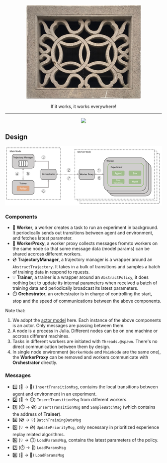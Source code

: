 <div align="center">
<a href="https://en.wikipedia.org/wiki/Chinese_garden"> <img src="./docs/imgs/window.jpg" height="300px"> </a>
<p> If it works, it works everywhere!</p>
</div>

<hr>
<p align="center">
  <a href="https://travis-ci.com/JuliaReinforcementLearning/DistributedReinforcementLearning.jl">
  <img src="https://travis-ci.com/JuliaReinforcementLearning/DistributedReinforcementLearning.jl.svg?branch=master">
  </a>
</p>

## Design

![](./docs/imgs/design.png)

### Components

- 👷 **Worker**, a worker creates a task to run an experiment in background. It periodically sends out transitions between agent and environment, and fetches latest parameter.
- 📢 **WorkerProxy**, a worker proxy collects messages from/to workers on the same node so that some message data (model params) can be shared accross different workers.
- 💿 **TrajectoryManager**, a trajectory manager is a wrapper around an `AbstractTrajectory`. It takes in a bulk of transitions and samples a batch of training data in respond to rquests.
- 💡 **Trainer**, a trainer is a wrapper around an `AbstractPolicy`, it does nothing but to update its internal parameters when received a batch of training data and periodically broadcast its latest parameters.
- ⏱️ **Orchestrator**, an orchestrator is in charge of controlling the start, stop and the speed of communications between the above components.

Note that:

1. We adopt the [actor model](https://en.wikipedia.org/wiki/Actor_model) here. Each instance of the above components is an actor. Only messages are passing between them.
1. A node is a process in Julia. Different nodes can be on one machine or accross different machines.
1. Tasks in different workers are initiated with `Threads.@spawn`. There's no direct communication between them by design.
1. In single node environment (`WorkerNode` and `MainNode` are the same one), the **WorkerProxy** can be removed and workers communicate with **Orchestrator** directly.

### Messages

- 1️⃣ (👷 → 📢) `InsertTransitionMsg`, contains the local transitions between agent and environment in an experiment.
- 2️⃣ (📢 → ⏱️) `InsertTransitionMsg` from different workers.
- 3️⃣ (⏱️ → 💿) `InsertTransitionMsg` and `SampleBatchMsg` (which contains the address of **Trainer**). 
- 4️⃣ (💿 → 💡) `BatchTrainingDataMsg`
- 5️⃣ (💡 → 💿) `UpdatePriorityMsg`, only necessary in prioritized experience replay related algorithms.
- 6️⃣ (💡 → ⏱️) `LoadParamsMsg`, contains the latest parameters of the policy.
- 7️⃣ (⏱️ → 📢) `LoadParamsMsg`
- 8️⃣ (📢 → 👷) `LoadParamsMsg`
